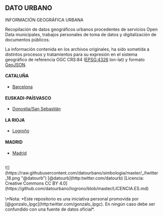 ## DATO URBANO

INFORMACIÓN GEOGRÁFICA URBANA

Recopilación de datos geográficos urbanos procedentes de servicios Open Data municipales, trabajos personales de toma de datos y digitalización de documentos públicos.

La información contenida en los archivos originales, ha sido sometida a distintos procesos y tratamientos para su expresión en el sistema geográfico de referencia OGC CRS:84 ([EPSG:4326](https://epsg.io/4326) lon-lat)  y formato [GeoJSON](http://geojson.org/).

#### **CATALUÑA**

  - [Barcelona](https://datourbano.github.io/barcelona)
  
#### **EUSKADI-PAÍSVASCO**

  - [Donostia/San Sebastián](https://datourbano.github.io/donostia_san_sebastian)

#### **LA RIOJA**

  - [Logroño](https://datourbano.github.io/logrono)
  
#### **MADRID**

  - [Madrid](https://datourbano.github.io/madrid)


<br />
![](https://raw.githubusercontent.com/datourbano/simbologia/master/_/twitter_18.png "@datourb") [@datourb](http:twitter.com/datourb)  
[Licencia: Creative Commons CC BY 4.0](https://github.com/datourbano/logrono/blob/master/LICENCIA.ES.md)
<br /><br />
\*Nota: *Este repositorio es una iniciativa personal promovida por [@gonzalo_lpgc](http:twitter.com/gonzalo_lpgc). En ningún caso debe ser confundido con una fuente de datos oficial*.